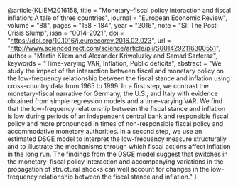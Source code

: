 @article{KLIEM2016158,
title = "Monetary–fiscal policy interaction and fiscal inflation: A tale of three countries",
journal = "European Economic Review",
volume = "88",
pages = "158 - 184",
year = "2016",
note = "SI: The Post-Crisis Slump",
issn = "0014-2921",
doi = "https://doi.org/10.1016/j.euroecorev.2016.02.023",
url = "http://www.sciencedirect.com/science/article/pii/S0014292116300551",
author = "Martin Kliem and Alexander Kriwoluzky and Samad Sarferaz",
keywords = "Time-varying VAR, Inflation, Public deficits",
abstract = "We study the impact of the interaction between fiscal and monetary policy on the low-frequency relationship between the fiscal stance and inflation using cross-country data from 1965 to 1999. In a first step, we contrast the monetary–fiscal narrative for Germany, the U.S., and Italy with evidence obtained from simple regression models and a time-varying VAR. We find that the low-frequency relationship between the fiscal stance and inflation is low during periods of an independent central bank and responsible fiscal policy and more pronounced in times of non-responsible fiscal policy and accommodative monetary authorities. In a second step, we use an estimated DSGE model to interpret the low-frequency measure structurally and to illustrate the mechanisms through which fiscal actions affect inflation in the long run. The findings from the DSGE model suggest that switches in the monetary–fiscal policy interaction and accompanying variations in the propagation of structural shocks can well account for changes in the low-frequency relationship between the fiscal stance and inflation."
}
